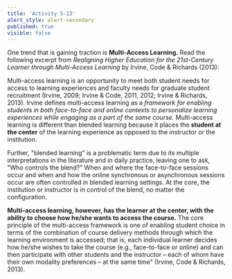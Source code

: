 ```yaml
---
title: 'Activity 5-13'
alert_style: alert-secondary
published: true
visible: false
---
```


One trend that is gaining traction is **Multi-Access Learning.** Read the following excerpt from *Realigning Higher Education for the 21st-Century Learner through Multi-Access Learning* by Irvine, Code & Richards (2013):

Multi-access learning is an opportunity to meet both student needs for access to learning experiences and faculty needs for graduate student recruitment (Irvine, 2009; Irvine & Code, 2011, 2012; Irvine & Richards, 2013). Irvine defines multi-access learning as a *framework for enabling students in both face-to-face and online contexts to personalize learning experiences while engaging as a part of the same course.* Multi-access learning is different than blended learning because it places the **student at the center** of the learning experience as opposed to the instructor or the institution.

Further, "blended learning" is a problematic term due to its multiple interpretations in the literature and in daily practice, leaving one to ask, "Who controls the blend?" When and where the face-to-face sessions occur and when and how the online synchronous or asynchronous sessions occur are often controlled in blended learning settings. At the core, the institution or instructor is in control of the blend, no matter the configuration.

**Multi-access learning, however, has the learner at the center, with the ability to choose how he/she wants to access the course.** The core principle of the multi-access framework is one of enabling student choice in terms of the combination of course delivery methods through which the learning environment is accessed; that is, each individual learner decides how he/she wishes to take the course (e.g., face-to-face or online) and can then participate with other students and the instructor – each of whom have their own modality preferences – at the same time" (Irvine, Code & Richards, 2013).
